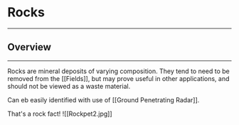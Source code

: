 # Rocks
___
## Overview
---
Rocks are mineral deposits of varying composition. They tend to need to be removed from the [[Fields]], but may prove useful in other applications, and should not be viewed as a waste material. 

Can eb easily identified with use of [[Ground Penetrating Radar]]. 

That's a rock fact! 
![[Rockpet2.jpg]]